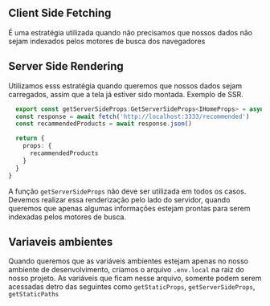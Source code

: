 ## Client Side Fetching

É uma estratégia utilizada quando não precisamos que nossos dados 
não sejam indexados pelos motores de busca dos navegadores

## Server Side Rendering

Utilizamos esss estratégia quando queremos que nossos dados sejam
carregados, assim que a tela já estiver sido montada. Exemplo de SSR.

```ts
  export const getServerSideProps:GetServerSideProps<IHomeProps> = async () => {
  const response = await fetch('http://localhost:3333/recommended')
  const recammendedProducts = await response.json()

  return {
    props: {
      recammendedProducts
    }
  }
}
```
A função `getServerSideProps` não deve ser utilizada em todos os casos. Devemos realizar essa renderização pelo lado do servidor, quando queremos que apenas algumas informações estejam prontas para serem indexadas pelos motores de busca.

## Variaveis ambientes

Quando queremos que as variáveis ambientes estejam apenas no nosso ambiente de desenvolvimento, criamos o arquivo
`.env.local` na raiz do nosso projeto. As variáveis que ficam nesse arquivo, somente podem serem acessadas detro das seguintes como `getStaticProps`, `getServerSideProps`, `getStaticPaths`
